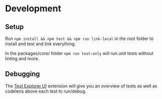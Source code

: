 # Development

## Setup

Run `npm install && npm test && npm run link-local` in the root folder to
install and test and link everything.

In the packages/core/ folder `npm run test:only` will run unit tests
without linting and more.

## Debugging

The [Test Explorer UI](https://marketplace.visualstudio.com/items?itemName=hbenl.vscode-test-explorer) extension will give you an overview of tests as well as codelens above each test to run/debug.